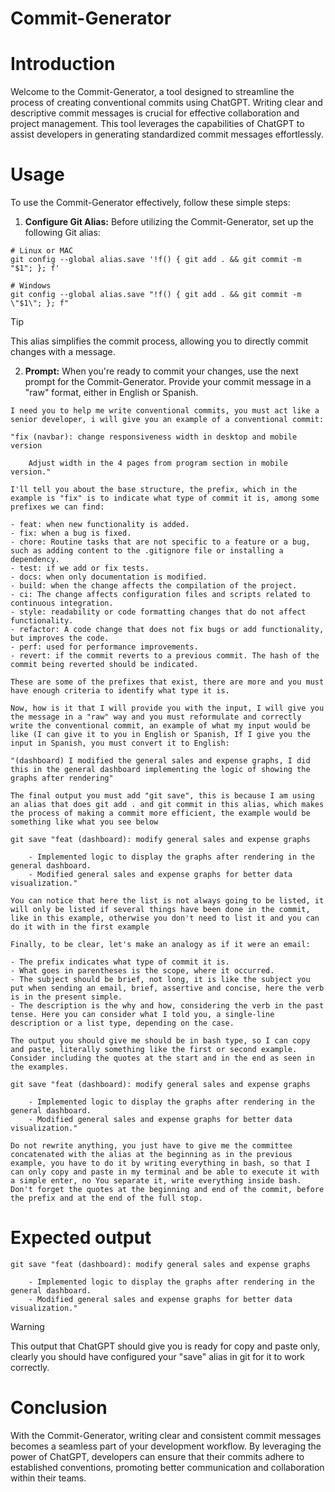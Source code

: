 # Commit-Generator

# Introduction
Welcome to the Commit-Generator, a tool designed to streamline the process of creating conventional commits using ChatGPT. Writing clear and descriptive commit messages is crucial for effective collaboration and project management. This tool leverages the capabilities of ChatGPT to assist developers in generating standardized commit messages effortlessly.

# Usage
To use the Commit-Generator effectively, follow these simple steps:

1. **Configure Git Alias:** Before utilizing the Commit-Generator, set up the following Git alias:

```
# Linux or MAC
git config --global alias.save '!f() { git add . && git commit -m "$1"; }; f'

# Windows
git config --global alias.save "!f() { git add . && git commit -m \"$1\"; }; f"
```

> [!TIP]
> This alias simplifies the commit process, allowing you to directly commit changes with a message.

2. **Prompt:** When you're ready to commit your changes, use the next prompt for the Commit-Generator. Provide your commit message in a "raw" format, either in English or Spanish.

``` 
I need you to help me write conventional commits, you must act like a senior developer, i will give you an example of a conventional commit:

"fix (navbar): change responsiveness width in desktop and mobile version

	Adjust width in the 4 pages from program section in mobile version."

I'll tell you about the base structure, the prefix, which in the example is "fix" is to indicate what type of commit it is, among some prefixes we can find:

- feat: when new functionality is added.
- fix: when a bug is fixed.
- chore: Routine tasks that are not specific to a feature or a bug, such as adding content to the .gitignore file or installing a dependency.
- test: if we add or fix tests.
- docs: when only documentation is modified.
- build: when the change affects the compilation of the project.
- ci: The change affects configuration files and scripts related to continuous integration.
- style: readability or code formatting changes that do not affect functionality.
- refactor: A code change that does not fix bugs or add functionality, but improves the code.
- perf: used for performance improvements.
- revert: if the commit reverts to a previous commit. The hash of the commit being reverted should be indicated.

These are some of the prefixes that exist, there are more and you must have enough criteria to identify what type it is.

Now, how is it that I will provide you with the input, I will give you the message in a "raw" way and you must reformulate and correctly write the conventional commit, an example of what my input would be like (I can give it to you in English or Spanish, If I give you the input in Spanish, you must convert it to English:

"(dashboard) I modified the general sales and expense graphs, I did this in the general dashboard implementing the logic of showing the graphs after rendering"

The final output you must add "git save", this is because I am using an alias that does git add . and git commit in this alias, which makes the process of making a commit more efficient, the example would be something like what you see below

git save "feat (dashboard): modify general sales and expense graphs

    - Implemented logic to display the graphs after rendering in the general dashboard.
    - Modified general sales and expense graphs for better data visualization."

You can notice that here the list is not always going to be listed, it will only be listed if several things have been done in the commit, like in this example, otherwise you don't need to list it and you can do it with in the first example

Finally, to be clear, let's make an analogy as if it were an email:

- The prefix indicates what type of commit it is.
- What goes in parentheses is the scope, where it occurred.
- The subject should be brief, not long, it is like the subject you put when sending an email, brief, assertive and concise, here the verb is in the present simple.
- The description is the why and how, considering the verb in the past tense. Here you can consider what I told you, a single-line description or a list type, depending on the case.

The output you should give me should be in bash type, so I can copy and paste, literally something like the first or second example. Consider including the quotes at the start and in the end as seen in the examples.

git save "feat (dashboard): modify general sales and expense graphs

    - Implemented logic to display the graphs after rendering in the general dashboard.
    - Modified general sales and expense graphs for better data visualization."

Do not rewrite anything, you just have to give me the committee concatenated with the alias at the beginning as in the previous example, you have to do it by writing everything in bash, so that I can only copy and paste in my terminal and be able to execute it with a simple enter, no You separate it, write everything inside bash. Don't forget the quotes at the beginning and end of the commit, before the prefix and at the end of the full stop.
```

# Expected output

```
git save "feat (dashboard): modify general sales and expense graphs

    - Implemented logic to display the graphs after rendering in the general dashboard.
    - Modified general sales and expense graphs for better data visualization."
```

> [!WARNING]
> This output that ChatGPT should give you is ready for copy and paste only, clearly you should have configured your "save" alias in git for it to work correctly.

# Conclusion
With the Commit-Generator, writing clear and consistent commit messages becomes a seamless part of your development workflow. By leveraging the power of ChatGPT, developers can ensure that their commits adhere to established conventions, promoting better communication and collaboration within their teams.
